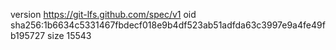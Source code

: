 version https://git-lfs.github.com/spec/v1
oid sha256:1b6634c5331467fbdecf018e9b4df523ab51adfda63c3997e9a4fe49fb195727
size 15543

